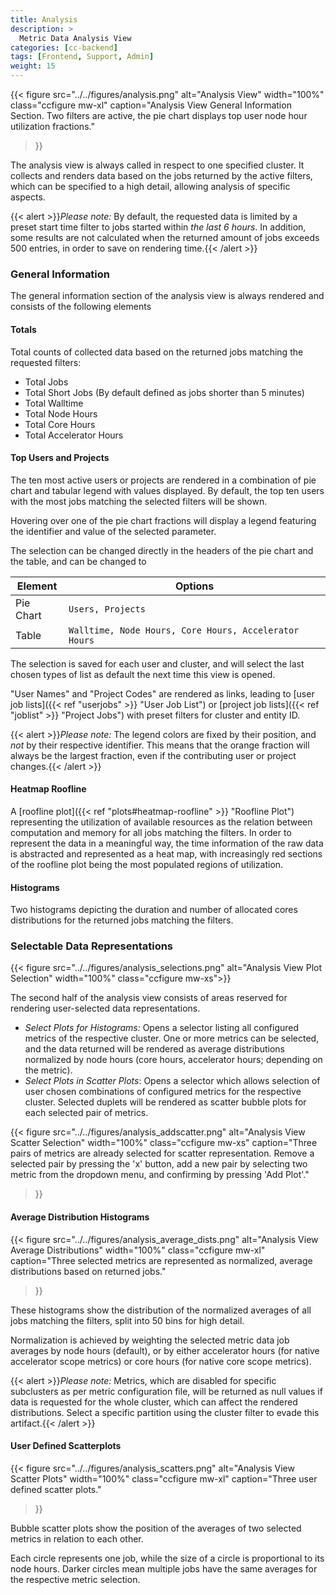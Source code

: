 ```yaml
---
title: Analysis
description: >
  Metric Data Analysis View
categories: [cc-backend]
tags: [Frontend, Support, Admin]
weight: 15
---
```


{{< figure src="../../figures/analysis.png" alt="Analysis View" width="100%" class="ccfigure mw-xl"
    caption="Analysis View General Information Section. Two filters are active, the pie chart displays top user node hour utilization fractions."
>}}

The analysis view is always called in respect to one specified cluster. It collects and renders data based on the jobs returned by the active filters, which can be specified to a high detail, allowing analysis of specific aspects.

{{< alert >}}*Please note:* By default, the requested data is limited by a preset start time filter to jobs started within *the last 6 hours*. In addition, some results are not calculated when the returned amount of jobs exceeds 500 entries, in order to save on rendering time.{{< /alert >}}

### General Information

The general information section of the analysis view is always rendered and consists of the following elements

#### Totals

Total counts of collected data based on the returned jobs matching the requested filters:

* Total Jobs
* Total Short Jobs (By default defined as jobs shorter than 5 minutes)
* Total Walltime
* Total Node Hours
* Total Core Hours
* Total Accelerator Hours

#### Top Users and Projects

The ten most active users or projects are rendered in a combination of pie chart and tabular legend with values displayed. By default, the top ten users with the most jobs matching the selected filters will be shown.

Hovering over one of the pie chart fractions will display a legend featuring the identifier and value of the selected parameter.

The selection can be changed directly in the headers of the pie chart and the table, and can be changed to

|Element|Options|
|-------|-------|
|Pie Chart|`Users, Projects`|
|Table|`Walltime, Node Hours, Core Hours, Accelerator Hours`|

The selection is saved for each user and cluster, and will select the last chosen types of list as default the next time this view is opened.

"User Names" and "Project Codes" are rendered as links, leading to [user job lists]({{< ref "userjobs" >}} "User Job List") or [project job lists]({{< ref "joblist" >}} "Project Jobs") with preset filters for cluster and entity ID.

{{< alert >}}*Please note:* The legend colors are fixed by their position, and *not* by their respective identifier. This means that the orange fraction will always be the largest fraction, even if the contributing user or project changes.{{< /alert >}}

#### Heatmap Roofline

A [roofline plot]({{< ref "plots#heatmap-roofline" >}} "Roofline Plot") representing the utilization of available resources as the relation between computation and memory for all jobs matching the filters. In order to represent the data in a meaningful way, the time information of the raw data is abstracted and represented as a heat map, with increasingly red sections of the roofline plot being the most populated regions of utilization.

#### Histograms

Two histograms depicting the duration and number of allocated cores distributions for the returned jobs matching the filters.

### Selectable Data Representations

{{< figure src="../../figures/analysis_selections.png" alt="Analysis View Plot Selection" width="100%" class="ccfigure mw-xs">}}

The second half of the analysis view consists of areas reserved for rendering user-selected data representations.

* *Select Plots for Histograms:* Opens a selector listing all configured metrics of the respective cluster. One or more metrics can be selected, and the data returned will be rendered as average distributions normalized by node hours (core hours, accelerator hours; depending on the metric).
* *Select Plots in Scatter Plots*: Opens a selector which allows selection of user chosen combinations of configured metrics for the respective cluster. Selected duplets will be rendered as scatter bubble plots for each selected pair of metrics.

{{< figure src="../../figures/analysis_addscatter.png" alt="Analysis View Scatter Selection" width="100%" class="ccfigure mw-xs"
    caption="Three pairs of metrics are already selected for scatter representation. Remove a selected pair by pressing the 'x' button, add a new pair by selecting two metric from the dropdown menu, and confirming by pressing 'Add Plot'."
>}}

#### Average Distribution Histograms

{{< figure src="../../figures/analysis_average_dists.png" alt="Analysis View Average Distributions" width="100%" class="ccfigure mw-xl"
    caption="Three selected metrics are represented as normalized, average distributions based on returned jobs."
>}}

These histograms show the distribution of the normalized averages of all jobs matching the filters, split into 50 bins for high detail.

Normalization is achieved by weighting the selected metric data job averages by node hours (default), or by either accelerator hours (for native accelerator scope metrics) or core hours (for native core scope metrics).

{{< alert >}}*Please note:* Metrics, which are disabled for specific subclusters as per metric configuration file, will be returned as null values if data is requested for the whole cluster, which can affect the rendered distributions. Select a specific partition using the cluster filter to evade this artifact.{{< /alert >}}

#### User Defined Scatterplots

{{< figure src="../../figures/analysis_scatters.png" alt="Analysis View Scatter Plots" width="100%" class="ccfigure mw-xl"
    caption="Three user defined scatter plots."
>}}

Bubble scatter plots show the position of the averages of two selected metrics in relation to each other.

Each circle represents one job, while the size of a circle is proportional to its node hours. Darker circles mean multiple jobs have the same averages for the respective metric selection.
